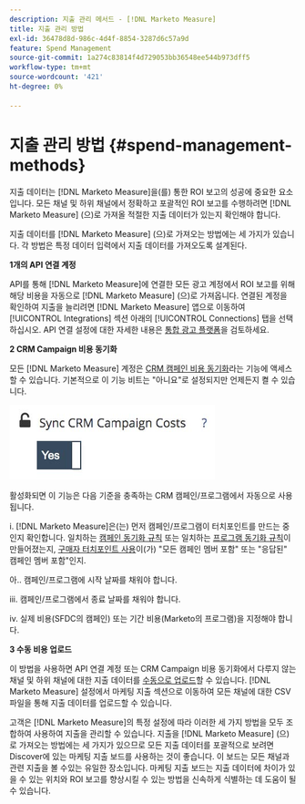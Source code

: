 ```yaml
---
description: 지출 관리 메서드 - [!DNL Marketo Measure]
title: 지출 관리 방법
exl-id: 36478d8d-986c-4d4f-8854-3287d6c57a9d
feature: Spend Management
source-git-commit: 1a274c83814f4d729053bb36548ee544b973dff5
workflow-type: tm+mt
source-wordcount: '421'
ht-degree: 0%

---
```


# 지출 관리 방법 {#spend-management-methods}

지출 데이터는 [!DNL Marketo Measure]을(를) 통한 ROI 보고의 성공에 중요한 요소입니다. 모든 채널 및 하위 채널에서 정확하고 포괄적인 ROI 보고를 수행하려면 [!DNL Marketo Measure] (으)로 가져올 적절한 지출 데이터가 있는지 확인해야 합니다.

지출 데이터를 [!DNL Marketo Measure] (으)로 가져오는 방법에는 세 가지가 있습니다. 각 방법은 특정 데이터 입력에서 지출 데이터를 가져오도록 설계된다.

**1개의 API 연결 계정**

API를 통해 [!DNL Marketo Measure]에 연결한 모든 광고 계정에서 ROI 보고를 위해 해당 비용을 자동으로 [!DNL Marketo Measure] (으)로 가져옵니다. 연결된 계정을 확인하여 지출을 늘리려면 [!DNL Marketo Measure] 앱으로 이동하여 [!UICONTROL Integrations] 섹션 아래의 [!UICONTROL Connections] 탭을 선택하십시오. API 연결 설정에 대한 자세한 내용은 [통합 광고 플랫폼](/help/api-connections/utilizing-marketo-measures-api-connections/integrated-ad-platforms.md#how-to-connect-ad-platforms)을 검토하세요.

**2 CRM Campaign 비용 동기화**

모든 [!DNL Marketo Measure] 계정은 [CRM 캠페인 비용 동기화](/help/marketing-spend/spend-management/crm-campaign-costs.md#availability)라는 기능에 액세스할 수 있습니다. 기본적으로 이 기능 비트는 &quot;아니요&quot;로 설정되지만 언제든지 켤 수 있습니다.

![](assets/spend-management-methods-1.png)

활성화되면 이 기능은 다음 기준을 충족하는 CRM 캠페인/프로그램에서 자동으로 사용됩니다.

i. [!DNL Marketo Measure]은(는) 먼저 캠페인/프로그램이 터치포인트를 만드는 중인지 확인합니다. 일치하는 [캠페인 동기화 규칙](/help/channel-tracking-and-setup/offline-channels/custom-campaign-sync.md) 또는 일치하는 [프로그램 동기화 규칙](/help/marketo-measure-and-marketo/marketo-measure-integrations-with-marketo/marketo-engage-programs-integration.md)이 만들어졌는지, [구매자 터치포인트 사용](/help/channel-tracking-and-setup/offline-channels/legacy-processes/syncing-offline-campaigns.md#how-to-create-a-campaign-and-sync-buyer-touchpoints)이(가) &quot;모든 캠페인 멤버 포함&quot; 또는 &quot;응답된&quot; 캠페인 멤버 포함&quot;인지.

아.. 캠페인/프로그램에 시작 날짜를 채워야 합니다.

iii. 캠페인/프로그램에서 종료 날짜를 채워야 합니다.

iv. 실제 비용(SFDC의 캠페인) 또는 기간 비용(Marketo의 프로그램)을 지정해야 합니다.

**3 수동 비용 업로드**

이 방법을 사용하면 API 연결 계정 또는 CRM Campaign 비용 동기화에서 다루지 않는 채널 및 하위 채널에 대한 지출 데이터를 [수동으로 업로드](/help/marketing-spend/spend-management/marketing-channel-costs.md#uploading-marketing-costs)할 수 있습니다. [!DNL Marketo Measure] 설정에서 마케팅 지출 섹션으로 이동하여 모든 채널에 대한 CSV 파일을 통해 지출 데이터를 업로드할 수 있습니다.

고객은 [!DNL Marketo Measure]의 특정 설정에 따라 이러한 세 가지 방법을 모두 조합하여 사용하여 지출을 관리할 수 있습니다. 지출을 [!DNL Marketo Measure] (으)로 가져오는 방법에는 세 가지가 있으므로 모든 지출 데이터를 포괄적으로 보려면 Discover에 있는 마케팅 지출 보드를 사용하는 것이 좋습니다. 이 보드는 모든 채널과 관련 지출을 볼 수있는 유일한 장소입니다. 마케팅 지출 보드는 지출 데이터에 차이가 있을 수 있는 위치와 ROI 보고를 향상시킬 수 있는 방법을 신속하게 식별하는 데 도움이 될 수 있습니다.
